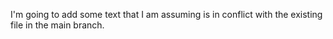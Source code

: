 I'm going to add some text that I am assuming is in conflict with the existing file in the main branch.
